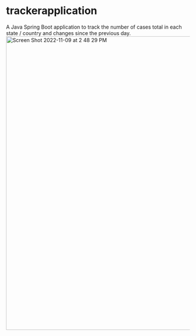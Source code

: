 # trackerapplication
A Java Spring Boot application to track the number of cases total in each state / country and changes since the previous day. 
<img width="804" alt="Screen Shot 2022-11-09 at 2 48 29 PM" src="https://user-images.githubusercontent.com/22222231/200949075-3ec18607-b987-4c69-94be-91df8784d421.png">
